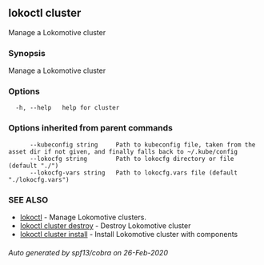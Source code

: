 ## lokoctl cluster

Manage a Lokomotive cluster

### Synopsis

Manage a Lokomotive cluster

### Options

```
  -h, --help   help for cluster
```

### Options inherited from parent commands

```
      --kubeconfig string     Path to kubeconfig file, taken from the asset dir if not given, and finally falls back to ~/.kube/config
      --lokocfg string        Path to lokocfg directory or file (default "./")
      --lokocfg-vars string   Path to lokocfg.vars file (default "./lokocfg.vars")
```

### SEE ALSO

* [lokoctl](lokoctl.md)	 - Manage Lokomotive clusters.
* [lokoctl cluster destroy](lokoctl_cluster_destroy.md)	 - Destroy Lokomotive cluster
* [lokoctl cluster install](lokoctl_cluster_install.md)	 - Install Lokomotive cluster with components

###### Auto generated by spf13/cobra on 26-Feb-2020
